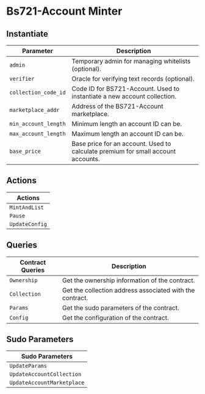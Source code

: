 # Bs721-Account Minter


## Instantiate 
| Parameter | Description | 
| --- | --- | 
| `admin` | Temporary admin for managing whitelists (optional). | 
| `verifier` | Oracle for verifying text records (optional). | 
| `collection_code_id` | Code ID for BS721-Account. Used to instantiate a new account collection. | 
| `marketplace_addr` | Address of the BS721-Account marketplace. | 
| `min_account_length` | Minimum length an account ID can be. | 
| `max_account_length` | Maximum length an account ID can be. | 
| `base_price` | Base price for an account. Used to calculate premium for small account accounts. |

## Actions 
| Actions | 
| --- | 
| `MintAndList` | 
| `Pause` | 
| `UpdateConfig` |

## Queries 
| Contract Queries | Description | 
| --- | --- | 
| `Ownership` | Get the ownership information of the contract. | 
| `Collection` | Get the collection address associated with the contract. | 
| `Params` | Get the sudo parameters of the contract. | 
| `Config` | Get the configuration of the contract. |

## Sudo Parameters 
| Sudo Parameters | 
| --- | 
| `UpdateParams` | 
| `UpdateAccountCollection` | 
| `UpdateAccountMarketplace` |

